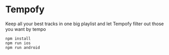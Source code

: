 # Tempofy
Keep all your best tracks in one big playlist and let Tempofy filter out those you want by tempo
 ````
npm install
npm run ios
npm run android
````
